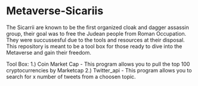 # Metaverse-Sicariis

The Sicarrii are known to be the first organized cloak and dagger assassin group, their goal was to free the Judean people from Roman Occupation.  They were succussesful due to the tools and resources at their disposal.  This repository is meant to be a tool box for those ready to dive into the Metaverse and gain their freedom.  

Tool Box:
  1.) Coin Market Cap - This program allows you to pull the top 100 cryptocurrencies by Marketcap
  2.) Twitter_api - This program allows you to search for x number of tweets from a choosen topic.
 
